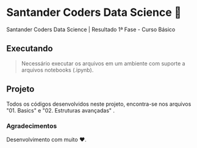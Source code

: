 # Santander Coders Data Science :snake:

Santander Coders Data Science | Resultado 1ª Fase - Curso Básico

## Executando
> Necessário executar os arquivos em um ambiente com suporte a arquivos notebooks (.ipynb).

## Projeto
Todos os códigos desenvolvidos neste projeto, encontra-se nos arquivos "01. Basics" e "02. Estruturas avançadas" .


### Agradecimentos
Desenvolvimento com muito :heart:.
